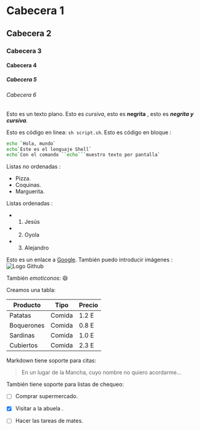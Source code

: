 # Cabecera 1

## Cabecera 2

### Cabecera 3

#### Cabecera 4

##### Cabecera 5

###### Cabecera 6

Esto es un texto plano. Esto es *cursiva*, esto es **negrita** , esto es ***negrita y cursiva***.

Esto es código en linea: `sh script.sh`. Esto es código en bloque :

```sh
echo `Hola, mundo`
echo`Este es el lenguaje Shell`
echo`Con el comando ``echo```muestro texto por pantalla`

```
Listas no ordenadas :

* Pizza.
* Coquinas.
* Marguerita.

Listas ordenadas :

* 1. Jesús
* 2. Oyola
* 3. Alejandro

Esto es un enlace a [Google](http://google.com).
También puedo introducir imágenes :
![Logo Github](https://github.com/apple-touch-icon.png)

También *emoticonos*:
:smile:


Creamos una tabla:

| Producto | Tipo | Precio |
|----------|------|--------|
| Patatas  | Comida | 1.2 E |
| Boquerones | Comida | 0.8 E |
| Sardinas | Comida | 1.0 E |
| Cubiertos | Comida | 2.3 E |

Markdown tiene soporte para citas:

> En un lugar de la Mancha, cuyo nombre no quiero acordarme...

También tiene soporte para listas de chequeo:

-[ ] Comprar supermercado.

-[X] Visitar a la abuela .

-[ ] Hacer las tareas de mates.
